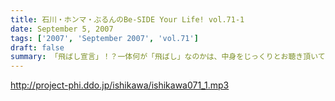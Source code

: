 ```yaml
---
title: 石川・ホンマ・ぶるんのBe-SIDE Your Life! vol.71-1
date: September 5, 2007
tags: ['2007', 'September 2007', 'vol.71']
draft: false
summary: 「飛ばし宣言」！？一体何が「飛ばし」なのかは、中身をじっくりとお聴き頂いてから。優勝からはグングンと遠ざかるカープトークも冴え渡る！↑カープの帽子をぶるんぶるんさんが買っていた！収録後に「どう？」と・・・。どう・・・ってねぇ。好きだなぁ。NAMAE
---
```


http://project-phi.ddo.jp/ishikawa/ishikawa071_1.mp3